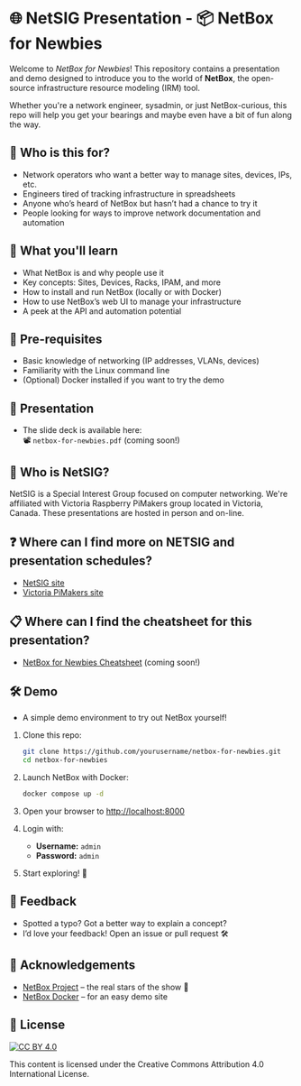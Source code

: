 # 🌐 NetSIG Presentation - 📦 NetBox for Newbies

Welcome to *NetBox for Newbies*! This repository contains a presentation and demo designed to introduce you to the world of **NetBox**, the open-source infrastructure resource modeling (IRM) tool.

Whether you're a network engineer, sysadmin, or just NetBox-curious, this repo will help you get your bearings and maybe even have a bit of fun along the way.

## 👥 Who is this for?

- Network operators who want a better way to manage sites, devices, IPs, etc.
- Engineers tired of tracking infrastructure in spreadsheets
- Anyone who’s heard of NetBox but hasn’t had a chance to try it
- People looking for ways to improve network documentation and automation

## 🎯 What you'll learn

- What NetBox is and why people use it
- Key concepts: Sites, Devices, Racks, IPAM, and more
- How to install and run NetBox (locally or with Docker)
- How to use NetBox’s web UI to manage your infrastructure
- A peek at the API and automation potential

## 🧰 Pre-requisites

- Basic knowledge of networking (IP addresses, VLANs, devices)
- Familiarity with the Linux command line
- (Optional) Docker installed if you want to try the demo

## 🎤 Presentation

- The slide deck is available here:  
📽️ `netbox-for-newbies.pdf` (coming soon!)

## 🛜 Who is NetSIG?

NetSIG is a Special Interest Group focused on computer networking. We're
affiliated with Victoria Raspberry PiMakers group located in Victoria, Canada.
These presentations are hosted in person and on-line.

## ❓ Where can I find more on NETSIG and presentation schedules?

- [NetSIG site](https://vicpimakers.ca/netsig/)
- [Victoria PiMakers site](https://vicpimakers.ca/)

## 📋 Where can I find the cheatsheet for this presentation?

- [NetBox for Newbies Cheatsheet](cheatsheet.txt) (coming soon!)

## 🛠️ Demo

- A simple demo environment to try out NetBox yourself!

1. Clone this repo:

    ```bash
    git clone https://github.com/yourusername/netbox-for-newbies.git
    cd netbox-for-newbies
    ```

2. Launch NetBox with Docker:

    ```bash
    docker compose up -d
    ```

3. Open your browser to [http://localhost:8000](http://localhost:8000)

4. Login with:

    - **Username:** `admin`
    - **Password:** `admin`

5. Start exploring! 🎈

## 🙏 Feedback

- Spotted a typo? Got a better way to explain a concept?  
- I’d love your feedback! Open an issue or pull request 🛠️

## 🧠 Acknowledgements

- [NetBox Project](https://github.com/netbox-community/netbox) – the real stars of the show 🌟
- [NetBox Docker](https://github.com/netbox-community/netbox-docker) – for an easy demo site

## 🪪 License

[![CC BY 4.0](https://licensebuttons.net/l/by/4.0/88x31.png)](https://creativecommons.org/licenses/by/4.0/)

This content is licensed under the Creative Commons Attribution 4.0 International License.
